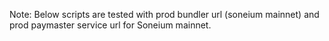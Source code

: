 Note: Below scripts are tested with prod bundler url (soneium mainnet) and prod paymaster service url for Soneium mainnet.